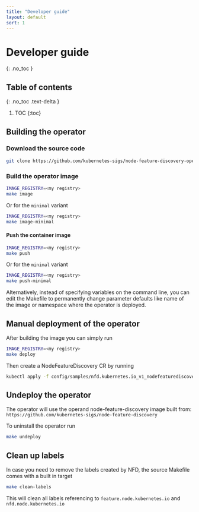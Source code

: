 ```yaml
---
title: "Developer guide"
layout: default
sort: 1
---
```


# Developer guide

{: .no_toc }

## Table of contents

{: .no_toc .text-delta }

1. TOC
{:toc}

## Building the operator

### Download the source code

```bash
git clone https://github.com/kubernetes-sigs/node-feature-discovery-operator
```

### Build the operator image

```bash
IMAGE_REGISTRY=<my registry>
make image
```

Or for the `minimal` variant

```bash
IMAGE_REGISTRY=<my registry>
make image-minimal
```

#### Push the container image

```bash
IMAGE_REGISTRY=<my registry>
make push
```

Or for the `minimal` variant

```bash
IMAGE_REGISTRY=<my registry>
make push-minimal
```

Alternatively, instead of specifying variables on the command line,
you can edit the Makefile to permanently change parameter defaults
like name of the image or namespace where the operator is deployed.

## Manual deployment of the operator

After building the image you can simply run

```bash
IMAGE_REGISTRY=<my registry>
make deploy
```

Then create a NodeFeatureDiscovery CR by running

```bash
kubectl apply -f config/samples/nfd.kubernetes.io_v1_nodefeaturediscovery.yaml
```

## Undeploy the operator

The operator will use the operand node-feature-discovery
image built from: `https://github.com/kubernetes-sigs/node-feature-discovery`

To uninstall the operator run

```bash
make undeploy
```

## Clean up labels

In case you need to remove the labels created by NFD,
the source Makefile comes with a built in target

```bash
make clean-labels
```

This will clean all labels referencing to
`feature.node.kubernetes.io` and `nfd.node.kubernetes.io`
